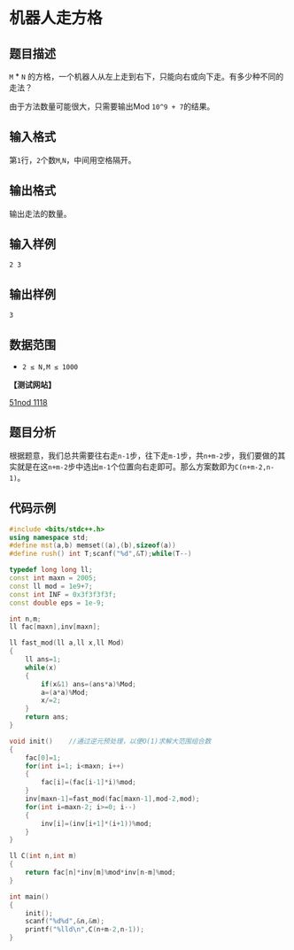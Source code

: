 # 机器人走方格


## 题目描述

`M` * `N` 的方格，一个机器人从左上走到右下，只能向右或向下走。有多少种不同的走法？

由于方法数量可能很大，只需要输出Mod `10^9 + 7`的结果。

## 输入格式

第`1`行，`2`个数`M`,`N`，中间用空格隔开。


## 输出格式

输出走法的数量。

## 输入样例

    2 3

## 输出样例

    3
 
    
## 数据范围
- `2 ≤ N,M ≤ 1000`

**【测试网站】**

[51nod 1118](https://www.51nod.com/Challenge/Problem.html#!#problemId=1118) 

## 题目分析

  根据题意，我们总共需要往右走`n-1`步，往下走`m-1`步，共`n+m-2`步，我们要做的其实就是在这`n+m-2`步中选出`m-1`个位置向右走即可。那么方案数即为`C(n+m-2,n-1)`。
  
## 代码示例

```c++
#include <bits/stdc++.h>
using namespace std;
#define mst(a,b) memset((a),(b),sizeof(a))
#define rush() int T;scanf("%d",&T);while(T--)

typedef long long ll;
const int maxn = 2005;
const ll mod = 1e9+7;
const int INF = 0x3f3f3f3f;
const double eps = 1e-9;

int n,m;
ll fac[maxn],inv[maxn];

ll fast_mod(ll a,ll x,ll Mod)
{
    ll ans=1;
    while(x)
    {
        if(x&1) ans=(ans*a)%Mod;
        a=(a*a)%Mod;
        x/=2;
    }
    return ans;
}

void init()    //通过逆元预处理，以便O(1)求解大范围组合数
{
    fac[0]=1;
    for(int i=1; i<maxn; i++)
    {
        fac[i]=(fac[i-1]*i)%mod;
    }
    inv[maxn-1]=fast_mod(fac[maxn-1],mod-2,mod);
    for(int i=maxn-2; i>=0; i--)
    {
        inv[i]=(inv[i+1]*(i+1))%mod;
    }
}

ll C(int n,int m)
{
    return fac[n]*inv[m]%mod*inv[n-m]%mod;
}

int main()
{
    init();
    scanf("%d%d",&n,&m);
    printf("%lld\n",C(n+m-2,n-1));
}

```
   
   
   
